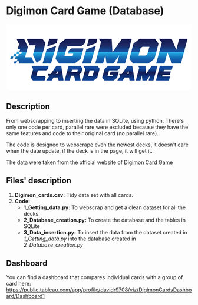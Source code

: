 # Digimon Card Game (Database)
![](Logo/digimoncardgamelogo.png)

## Description
From webscrapping to inserting the data in SQLite, using python. There's only one code per card, parallel rare were excluded because they have the same features and code to their original card (no parallel rare). 

The code is designed to webscrape even the newest decks, it doesn't care when the date update, if the deck is in the page, it will get it.  

The data were taken from the official website of [Digimon Card Game](https://en.digimoncard.com/cardlist/?search=true&category=508101)

## Files' description
1. **Digimon_cards.csv:** Tidy data set with all cards. 
2. **Code:** 
   - **1_Getting_data.py:** To webscrap and get a clean dataset for all the decks.
   - **2_Database_creation.py:** To create the database and the tables in SQLite
   - **3_Data_insertion.py:** To insert the data from the dataset created in *1_Getting_data.py* into the database created in *2_Database_creation.py*

## Dashboard
You can find a dashboard that compares individual cards with a group of card here: https://public.tableau.com/app/profile/davidr9708/viz/DigimonCardsDashboard/Dashboard1
